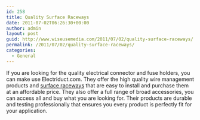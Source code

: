 ```yaml
---
id: 258
title: Quality Surface Raceways
date: 2011-07-02T06:26:30+00:00
author: admin
layout: post
guid: http://www.wiseusemedia.com/2011/07/02/quality-surface-raceways/
permalink: /2011/07/02/quality-surface-raceways/
categories:
  - General
---
```

If you are looking for the quality electrical connector and fuse holders, you can make use Electriduct.com. They offer the high quality wire management products and [surface raceways](http://www.electriduct.com/Cable-Raceways.html) that are easy to install and purchase them at an affordable price. They also offer a full range of broad accessories, you can access all and buy what you are looking for. Their products are durable and testing professionally that ensures you every product is perfectly fit for your application.